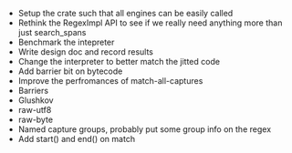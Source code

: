 - Setup the crate such that all engines can be easily called
- Rethink the RegexImpl API to see if we really need anything more than just search_spans
- Benchmark the intepreter
- Write design doc and record results
- Change the interpreter to better match the jitted code
- Add barrier bit on bytecode
- Improve the perfromances of match-all-captures
- Barriers
- Glushkov
- raw-utf8
- raw-byte
- Named capture groups, probably put some group info on the regex
- Add start() and end() on match
